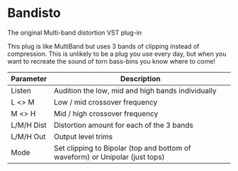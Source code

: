 # Bandisto

The original Multi-band distortion VST plug-in

This plug is like MultiBand but uses 3 bands of clipping instead of compression. This is unlikely to be a plug you use every day, but when you want to recreate the sound of torn bass-bins you know where to come!

| Parameter | Description |
| --------- | ----------- |
| Listen | Audition the low, mid and high bands individually |
| L <> M | Low / mid crossover frequency |
| M <> H | Mid / high crossover frequency |
| L/M/H Dist | Distortion amount for each of the 3 bands |
| L/M/H Out | Output level trims |
| Mode | Set clipping to Bipolar (top and bottom of waveform) or Unipolar (just tops) |
